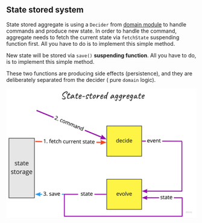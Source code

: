 ## State stored system

State stored aggregate is using a `Decider` from [domain module](../../domain) to handle commands and produce new state. In order to handle the command,
aggregate needs to fetch the current state via `fetchState` suspending function first. All you have to do is to
implement this simple method.

New state will be stored via `save()` **suspending function**. All you have to do, is to implement this simple
method.

These two functions are producing side effects (persistence), and they are deliberately separated from the decider (
pure `domain` logic). 

![aggregate_ss image](../../.assets/state-stored_aggregate.jpg)
